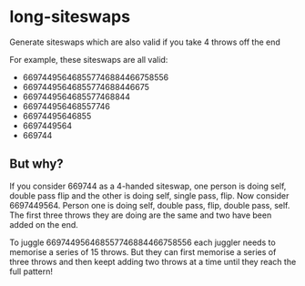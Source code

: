 # long-siteswaps
Generate siteswaps which are also valid if you take 4 throws off the end

For example, these siteswaps are all valid:
- 669744956468557746884466758556
- 66974495646855774688446675
- 6697449564685577468844
- 669744956468557746
- 66974495646855
- 6697449564
- 669744

## But why?
If you consider 669744 as a 4-handed siteswap, one person is doing self, double pass flip and the other is doing self, single pass, flip.
Now consider 6697449564. Person one is doing self, double pass, flip, double pass, self. The first three throws they are doing are the same and two have been added on the end.

To juggle 669744956468557746884466758556 each juggler needs to memorise a series of 15 throws. But they can first memorise a series of three throws and then keept adding two throws at a time until they reach the full pattern! 